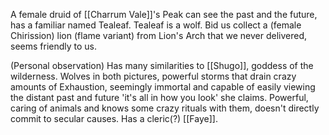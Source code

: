 A female druid of [[Charrum Vale]]'s Peak can see the past and the future, has a familiar named Tealeaf. Tealeaf is a wolf.
Bid us collect a (female Chirission) lion (flame variant) from Lion's Arch that we never delivered, seems friendly to us. 

(Personal observation) Has many similarities to [[Shugo]], goddess of the wilderness.
Wolves in both pictures, powerful storms that drain crazy amounts of Exhaustion, seemingly immortal and capable of easily viewing the distant past and future 'it's all in how you look' she claims. Powerful, caring of animals and knows some crazy rituals with them, doesn't directly commit to secular causes. Has a cleric(?) [[Faye]].